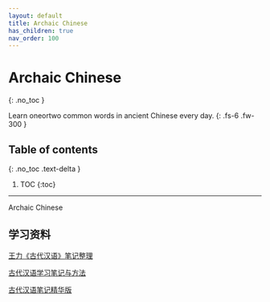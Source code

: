 ```yaml
---
layout: default
title: Archaic Chinese
has_children: true
nav_order: 100
---
```


# Archaic Chinese
{: .no_toc }

Learn oneortwo common words in ancient Chinese every day.
{: .fs-6 .fw-300 }

## Table of contents
{: .no_toc .text-delta }

1. TOC
{:toc}

---

Archaic Chinese

## 学习资料

[王力《古代汉语》笔记整理](https://zhuanlan.zhihu.com/p/69828703)

[古代汉语学习笔记与方法](https://www.zhihu.com/question/485345901)

[古代汉语笔记精华版](https://www.bilibili.com/read/readlist/rl365701)







## 
